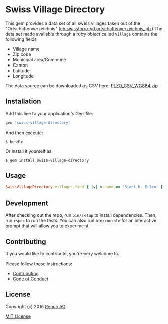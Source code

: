 # Swiss Village Directory

This gem provides a data set of all swiss villages taken out of the
"Ortschaftenverzeichnis" ([ch.swisstopo-vd.ortschaftenverzeichnis_plz][4])
The data set made available through a ruby object called `Village` contains the following fields

* Village name
* Zip code
* Municipal area/Commune
* Canton
* Latitude
* Longitude

The data source can be downloaded as CSV here: [PLZO_CSV_WGS84.zip][5]

## Installation

Add this line to your application's Gemfile:

```ruby
gem 'swiss-village-directory'
```

And then execute:

    $ bundle

Or install it yourself as:

    $ gem install swiss-village-directory

## Usage

```ruby
SwissVillageDirectory.villages.find { |v| v.name == 'Riedt b. Erlen' }
```

## Development

After checking out the repo, run `bin/setup` to install dependencies. Then, run `rspec` to run the tests.
You can also run `bin/console` for an interactive prompt that will allow you to experiment.

## Contributing

If you would like to contribute, you're very welcome to.

Please follow these instructions:

* [Contributing][1]
* [Code of Conduct][2]

## License

Copyright (c) 2016 [Renuo AG]

[MIT License][3]

[1]: CONTRIBUTING.md
[2]: CODE_OF_CONDUCT.md
[3]: LICENSE

[4]: https://data.geo.admin.ch/ch.swisstopo-vd.ortschaftenverzeichnis_plz/
[5]: https://data.geo.admin.ch/ch.swisstopo-vd.ortschaftenverzeichnis_plz/PLZO_CSV_WGS84.zip

[Renuo AG]: https://www.renuo.ch


